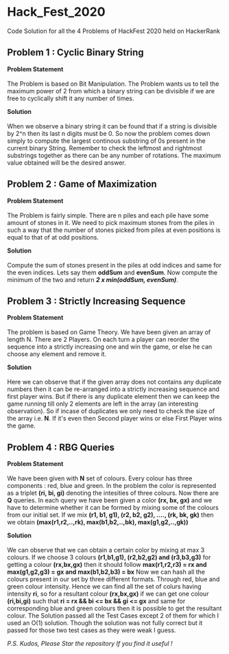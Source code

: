# Hack_Fest_2020
Code Solution for all the 4 Problems of HackFest 2020 held on HackerRank

## Problem 1 : Cyclic Binary String

**Problem Statement** <br><br>
The Problem is based on Bit Manipulation. The Problem wants us to tell the maximum power of 2 from which a binary string can be divisible if we are free to cyclically shift it any number of times.
 
 **Solution**<br><br>
 When we observe a binary string it can be found that if a string is divisible by 2^n then its last n digits must be 0. So now the problem comes down simply to   compute the largest continous substring of 0s present in the current binary String. Remember to check the leftmost and rightmost substrings together as there can be any number of rotations. The maximum value obtained will be the desired answer. 

## Problem 2 : Game of Maximization

**Problem Statement** <br><br>
The Problem is fairly simple. There are n piles and each pile have some amount of stones in it. We need to pick maximum stones from the piles in such a way that the number of stones picked from piles at even positions is equal to that of at odd positions.

**Solution** <br><br>
Compute the sum of stones present in the piles at odd indices and same for the even indices. Lets say them **oddSum** and **evenSum**. Now compute the minimum of the two and return ***2 x min(oddSum, evenSum)***.

## Problem 3 : Strictly Increasing Sequence

**Problem Statement** <br><br>
The problem is based on Game Theory. We have been given an array of length N. There are 2 Players. On each turn a player can reorder the sequence into a strictly increasing one and win the game, or else he can choose any element and remove it.

**Solution** <br><br>
Here we can observe that if the given array does not contains any duplicate numbers then it can be re-arranged into a strictly increasing sequence and first player wins. But if there is any duplicate element then we can keep the game running till only 2 elements are left in the array (an interesting observation). So if incase of duplicates we only need to check the size of the array i.e. **N**. If it's even then Second player wins or else First Player wins the game.

## Problem 4 : RBG Queries

**Problem Statement** <br><br>
We have been given with **N** set of colours. Every colour has three components : red, blue and green. In the problem the color is represented as a triplet **(ri, bi, gi)** denoting the intesities of three colours. Now there are **Q** queries.
In each query we have been given a color **(rx, bx, gx)** and we have to determine whether it can be formed by mixing some of the colours from our initial set. If we mix **(r1, b1, g1), (r2, b2, g2), ...., (rk, bk, gk)** then we obtain **(max(r1,r2,..,rk), max(b1,b2,..,bk), max(g1,g2,..,gk))**

**Solution** <br><br>
We can observe that we can obtain a certain color by mixing at max 3 colours. If we choose 3 colours **(r1,b1,g1), (r2,b2,g2) and (r3,b3,g3)** for getting a colour **(rx,bx,gx)** then it should follow **max(r1,r2,r3) = rx and max(g1,g2,g3) = gx and max(b1,b2,b3) = bx**
Now we can hash all the colours present in our set by three different formats. Through red, blue and green colour intensity. Hence we can find all the set of colurs having intensity **ri**, so for a resultant colour **(rx,bx,gx)** if we can get one colour **(ri,bi,gi)** such that **ri = rx && bi <= bx && gi <= gx** and same for corresponding blue and green colours then it is possible to get the resultant colour.
The Solution passed all the Test Cases except 2 of them for which I used an O(1) solution. Though the solution was not fully correct but it passed for those two test cases as they were weak I guess.

*P.S. Kudos, Please Star the repository If you find it useful !*

